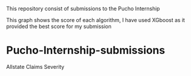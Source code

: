 This repository consist of submissions to the Pucho Internship

This graph shows the score of each algorithm, I have used XGboost as it provided the best score for my submission 


# Pucho-Internship-submissions
Allstate Claims Severity
